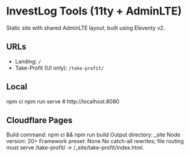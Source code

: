 # InvestLog Tools (11ty + AdminLTE)
Static site with shared AdminLTE layout, built using Eleventy v2.

## URLs
- Landing: `/`
- Take-Profit (UI only): `/take-profit/`

## Local
npm ci
npm run serve   # http://localhost:8080

## Cloudflare Pages
Build command: npm ci && npm run build
Output directory: _site
Node version: 20+
Framework preset: None
No catch-all rewrites; file routing must serve /take-profit/ → /_site/take-profit/index.html.
